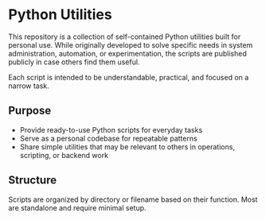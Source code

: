 # Python Utilities

This repository is a collection of self-contained Python utilities built for personal use. While originally developed to solve specific needs in system administration, automation, or experimentation, the scripts are published publicly in case others find them useful.

Each script is intended to be understandable, practical, and focused on a narrow task.

## Purpose

- Provide ready-to-use Python scripts for everyday tasks
- Serve as a personal codebase for repeatable patterns
- Share simple utilities that may be relevant to others in operations, scripting, or backend work

## Structure

Scripts are organized by directory or filename based on their function. Most are standalone and require minimal setup.
